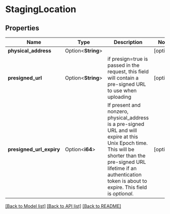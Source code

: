 # StagingLocation

## Properties

Name | Type | Description | Notes
------------ | ------------- | ------------- | -------------
**physical_address** | Option<**String**> |  | [optional]
**presigned_url** | Option<**String**> | if presign=true is passed in the request, this field will contain a pre-signed URL to use when uploading | [optional]
**presigned_url_expiry** | Option<**i64**> | If present and nonzero, physical_address is a pre-signed URL and will expire at this Unix Epoch time.  This will be shorter than the pre-signed URL lifetime if an authentication token is about to expire.  This field is *optional*.  | [optional]

[[Back to Model list]](../README.md#documentation-for-models) [[Back to API list]](../README.md#documentation-for-api-endpoints) [[Back to README]](../README.md)


